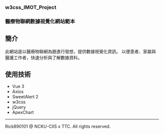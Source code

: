 ### w3css_IMOT_Project
### 醫療物聯網數據視覺化網站範本

## 簡介

此網站是以醫療物聯網為題進行發想，提供數據視覺化資訊。
以便患者、家屬與醫護工作者，快速分析與了解數據資料。

## 使用技術

- Vue 3
- Axios
- SweetAlert 2
- w3css
- jQuery
- ApexChart

-----
Rick890101 @ NCKU-CIIS x TTC. All rights reserved. 
